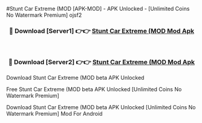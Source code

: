 #Stunt Car Extreme (MOD [APK-MOD] - APK Unlocked - [Unlimited Coins No Watermark Premium] ojsf2



<div align="center">

<h3>🔴 Download [Server1] 👉👉 <a href="https://momento.my/?title=Stunt_Car_Extreme_(MOD">Stunt Car Extreme (MOD Mod Apk</a></h3><br>

<h3>🔴 Download [Server2] 👉👉 <a href="https://momento.my/?title=Stunt_Car_Extreme_(MOD">Stunt Car Extreme (MOD Mod Apk</a></h3>
</div>



Download Stunt Car Extreme (MOD beta APK Unlocked

Free Stunt Car Extreme (MOD beta APK Unlocked [Unlimited Coins No Watermark Premium]

Download Stunt Car Extreme (MOD beta APK Unlocked [Unlimited Coins No Watermark Premium] Mod For Android
